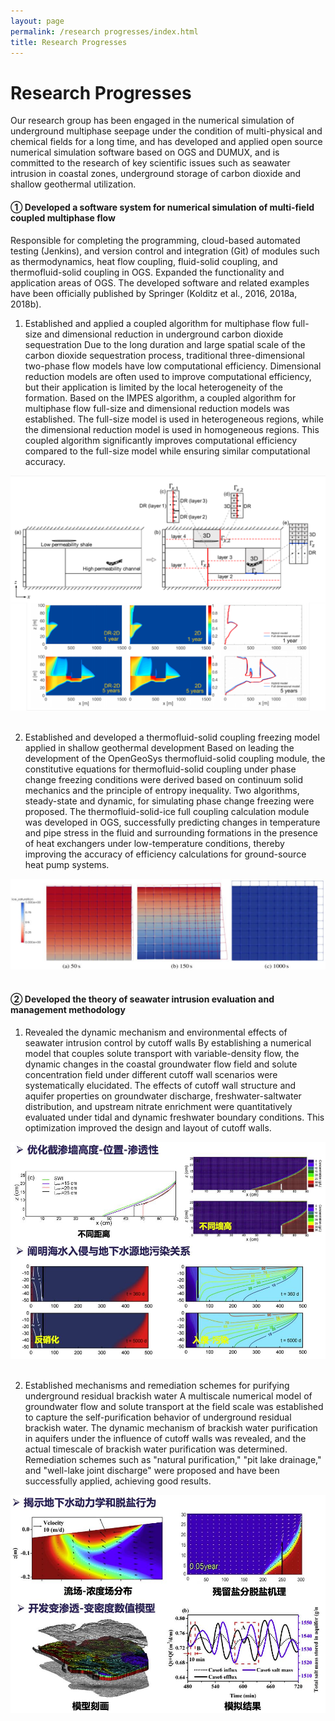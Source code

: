 ```yaml
---
layout: page
permalink: /research progresses/index.html
title: Research Progresses
---
```


# Research Progresses

Our research group has been engaged in the numerical simulation of underground multiphase seepage under the condition of multi-physical and chemical fields for a long time, and has developed and applied open source numerical simulation software based on OGS and DUMUX, and is committed to the research of key scientific issues such as seawater intrusion in coastal zones, underground storage of carbon dioxide and shallow geothermal utilization.<br>

#### ① Developed a software system for numerical simulation of multi-field coupled multiphase flow

Responsible for completing the programming, cloud-based automated testing (Jenkins), and version control and integration (Git) of modules such as thermodynamics, heat flow coupling, fluid-solid coupling, and thermofluid-solid coupling in OGS. Expanded the functionality and application areas of OGS. The developed software and related examples have been officially published by Springer (Kolditz et al., 2016, 2018a, 2018b).
<br>
1) Established and applied a coupled algorithm for multiphase flow full-size and dimensional reduction in underground carbon dioxide sequestration
Due to the long duration and large spatial scale of the carbon dioxide sequestration process, traditional three-dimensional two-phase flow models have low computational efficiency. Dimensional reduction models are often used to improve computational efficiency, but their application is limited by the local heterogeneity of the formation. Based on the IMPES algorithm, a coupled algorithm for multiphase flow full-size and dimensional reduction models was established. The full-size model is used in heterogeneous regions, while the dimensional reduction model is used in homogeneous regions. This coupled algorithm significantly improves computational efficiency compared to the full-size model while ensuring similar computational accuracy.
<center>
<img src="/figures/1.png">
</center>
<br>

2) Established and developed a thermofluid-solid coupling freezing model applied in shallow geothermal development
Based on leading the development of the OpenGeoSys thermofluid-solid coupling module, the constitutive equations for thermofluid-solid coupling under phase change freezing conditions were derived based on continuum solid mechanics and the principle of entropy inequality. Two algorithms, steady-state and dynamic, for simulating phase change freezing were proposed. The thermofluid-solid-ice full coupling calculation module was developed in OGS, successfully predicting changes in temperature and pipe stress in the fluid and surrounding formations in the presence of heat exchangers under low-temperature conditions, thereby improving the accuracy of efficiency calculations for ground-source heat pump systems.
<center>
<img src="/figures/2.png">
</center>
<br>

#### ② Developed the theory of seawater intrusion evaluation and management methodology
1) Revealed the dynamic mechanism and environmental effects of seawater intrusion control by cutoff walls
By establishing a numerical model that couples solute transport with variable-density flow, the dynamic changes in the coastal groundwater flow field and solute concentration field under different cutoff wall scenarios were systematically elucidated. The effects of cutoff wall structure and aquifer properties on groundwater discharge, freshwater-saltwater distribution, and upstream nitrate enrichment were quantitatively evaluated under tidal and dynamic freshwater boundary conditions. This optimization improved the design and layout of cutoff walls.
<center>
<img src="/figures/3.png">
</center>
<br>

2) Established mechanisms and remediation schemes for purifying underground residual brackish water
A multiscale numerical model of groundwater flow and solute transport at the field scale was established to capture the self-purification behavior of underground residual brackish water. The dynamic mechanism of brackish water purification in aquifers under the influence of cutoff walls was revealed, and the actual timescale of brackish water purification was determined. Remediation schemes such as "natural purification," "pit lake drainage," and "well-lake joint discharge" were proposed and have been successfully applied, achieving good results.
<center>
<img src="/figures/4.png">
</center>
<br>

